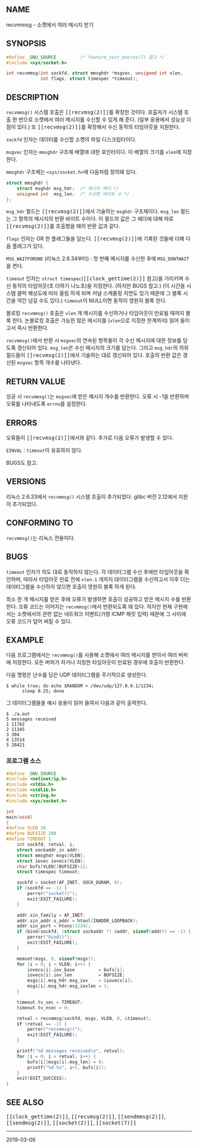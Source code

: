 ## NAME

recvmmsg - 소켓에서 여러 메시지 받기

## SYNOPSIS

```c
#define _GNU_SOURCE         /* feature_test_macros(7) 참고 */
#include <sys/socket.h>

int recvmmsg(int sockfd, struct mmsghdr *msgvec, unsigned int vlen,
             int flags, struct timespec *timeout);
```

## DESCRIPTION

`recvmmsg()` 시스템 호출은 <tt>[[recvmsg(2)]]</tt>를 확장한 것이다. 호출자가 시스템 호출 한 번으로 소켓에서 여러 메시지를 수신할 수 있게 해 준다. (일부 응용에서 성능상 이점이 있다.) 또 <tt>[[recvmsg(2)]]</tt>를 확장해서 수신 동작의 타임아웃을 지원한다.

`sockfd` 인자는 데이터를 수신할 소켓의 파일 디스크립터이다.

`msgvec` 인자는 `mmsghdr` 구조체 배열에 대한 포인터이다. 이 배열의 크기를 `vlen`에 지정한다.

`mmsghdr` 구조체는 `<sys/socket.h>`에 다음처럼 정의돼 있다.

```c
struct mmsghdr {
    struct msghdr msg_hdr;  /* 메시지 헤더 */
    unsigned int  msg_len;  /* 수신한 바이트 수 */
};
```

`msg_hdr` 필드는 <tt>[[recvmsg(2)]]</tt>에서 기술하는 `msghdr` 구조체이다. `msg_len` 필드는 그 항목의 메시지의 반환 바이트 수이다. 이 필드의 값은 그 헤더에 대해 따로 <tt>[[recvmsg(2)]]</tt>를 호출했을 때의 반환 값과 같다.

`flags` 인자는 OR 한 플래그들을 담는다. <tt>[[recvmsg(2)]]</tt>에 기록된 것들에 더해 다음 플래그가 있다.

`MSG_WAITFORONE` (리눅스 2.6.34부터)
:   첫 번째 메시지를 수신한 후에 `MSG_DONTWAIT`을 켠다.

`timeout` 인자는 `struct timespec`(<tt>[[clock_gettime(2)]]</tt> 참고)을 가리키며 수신 동작의 타임아웃(초 더하기 나노초)을 지정한다. (하지만 BUGS 참고.) (이 시간을 시스템 클럭 해상도에 따라 올림 하게 되며 커널 스케줄링 지연도 있기 때문에 그 블록 시간을 약간 넘길 수도 있다.) `timeout`이 NULL이면 동작이 영원히 블록 한다.

블로킹 `recvmmsg()` 호출은 `vlen` 개 메시지를 수신하거나 타임아웃이 만료될 때까지 블록 한다. 논블로킹 호출은 가능한 많은 메시지를 (`vlen`으로 지정한 한계까지) 읽어 들이고서 즉시 반환한다.

`recvmmsg()`에서 반환 시 `msgvec`의 연속된 항목들이 각 수신 메시지에 대한 정보를 담도록 갱신되어 있다. `msg_len`은 수신 메시지의 크기를 담는다. 그리고 `msg_hdr`의 하위 필드들이 <tt>[[recvmsg(2)]]</tt>에서 기술하는 대로 갱신되어 있다. 호출의 반환 값은 갱신된 `msgvec` 항목 개수를 나타낸다.

## RETURN VALUE

성공 시 `recvmmsg()`는 `msgvec`에 받은 메시지 개수를 반환한다. 오류 시 -1을 반환하며 오류를 나타내도록 `errno`를 설정한다.

## ERRORS

오류들이 <tt>[[recvmsg(2)]]</tt>에서와 같다. 추가로 다음 오류가 발생할 수 있다.

`EINVAL`
:   `timeout`이 유효하지 않다.

BUGS도 참고.

## VERSIONS

리눅스 2.6.33에서 `recvmmsg()` 시스템 호출이 추가되었다. glibc 버전 2.12에서 지원이 추가되었다.

## CONFORMING TO

`recvmmsg()`는 리눅스 전용이다.

## BUGS

`timeout` 인자가 의도 대로 동작하지 않는다. 각 데이터그램 수신 후에만 타임아웃을 확인하며, 따라서 타임아웃 만료 전에 `vlen-1` 개까지 데이터그램을 수신하고서 이후 더는 데이터그램을 수신하지 않으면 호출이 영원히 블록 하게 된다.

최소 한 개 메시지를 받은 후에 오류가 발생하면 호출이 성공하고 받은 메시지 수를 반환한다. 오류 코드는 이어지는 `recvmmsg()`에서 반환되도록 돼 있다. 하지만 현재 구현에서는 소켓에서의 관련 없는 네트워크 이벤트(가령 ICMP 패킷 입력) 때문에 그 사이에 오류 코드가 덮어 써질 수 있다.

## EXAMPLE

다음 프로그램에서는 `recvmmsg()`를 사용해 소켓에서 여러 메시지를 받아서 여러 버퍼에 저장한다. 모든 버퍼가 차거나 지정한 타임아웃이 만료된 경우에 호출이 반환한다.

다음 명령은 난수를 담은 UDP 데이터그램을 주기적으로 생성한다.

```
$ while true; do echo $RANDOM > /dev/udp/127.0.0.1/1234;
      sleep 0.25; done
```

그 데이터그램들을 예시 응용이 읽어 들여서 다음과 같이 출력한다.

```
$ ./a.out
5 messages received
1 11782
2 11345
3 304
4 13514
5 28421
```

### 프로그램 소스

```c
#define _GNU_SOURCE
#include <netinet/ip.h>
#include <stdio.h>
#include <stdlib.h>
#include <string.h>
#include <sys/socket.h>

int
main(void)
{
#define VLEN 10
#define BUFSIZE 200
#define TIMEOUT 1
    int sockfd, retval, i;
    struct sockaddr_in addr;
    struct mmsghdr msgs[VLEN];
    struct iovec iovecs[VLEN];
    char bufs[VLEN][BUFSIZE+1];
    struct timespec timeout;

    sockfd = socket(AF_INET, SOCK_DGRAM, 0);
    if (sockfd == -1) {
        perror("socket()");
        exit(EXIT_FAILURE);
    }

    addr.sin_family = AF_INET;
    addr.sin_addr.s_addr = htonl(INADDR_LOOPBACK);
    addr.sin_port = htons(1234);
    if (bind(sockfd, (struct sockaddr *) &addr, sizeof(addr)) == -1) {
        perror("bind()");
        exit(EXIT_FAILURE);
    }

    memset(msgs, 0, sizeof(msgs));
    for (i = 0; i < VLEN; i++) {
        iovecs[i].iov_base         = bufs[i];
        iovecs[i].iov_len          = BUFSIZE;
        msgs[i].msg_hdr.msg_iov    = &iovecs[i];
        msgs[i].msg_hdr.msg_iovlen = 1;
    }

    timeout.tv_sec = TIMEOUT;
    timeout.tv_nsec = 0;

    retval = recvmmsg(sockfd, msgs, VLEN, 0, &timeout);
    if (retval == -1) {
        perror("recvmmsg()");
        exit(EXIT_FAILURE);
    }

    printf("%d messages received\n", retval);
    for (i = 0; i < retval; i++) {
        bufs[i][msgs[i].msg_len] = 0;
        printf("%d %s", i+1, bufs[i]);
    }
    exit(EXIT_SUCCESS);
}
```

## SEE ALSO

<tt>[[clock_gettime(2)]]</tt>, <tt>[[recvmsg(2)]]</tt>, <tt>[[sendmmsg(2)]]</tt>, <tt>[[sendmsg(2)]]</tt>, <tt>[[socket(2)]]</tt>, <tt>[[socket(7)]]</tt>

----

2019-03-06
